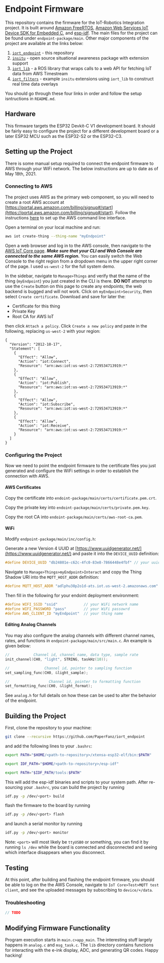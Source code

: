 
# Endpoint Firmware

This repository contains the firmware for the IoT-Robotics Integration project. It is built around [Amazon FreeRTOS](https://github.com/aws/amazon-freertos), [Amazon Web Services IoT Device SDK for Embedded C](https://github.com/aws/aws-iot-device-sdk-embedded-C), and [esp-idf](https://github.com/espressif/esp-idf). The main files for the project can be found under `endpoint-package/main`. Other major components of the project are available at the links below:

1. [`iort_endpoint`](https://github.com/PaperFanz/iort_endpoint) - this repository
2. [`insitu`](https://github.com/PaperFanz/insitu) - open source situational awareness package with extension support
3. [`iort_lib`](https://github.com/PaperFanz/iort_filters) - a ROS library that wraps calls to a web API for fetching IoT data from AWS Timestream
4. [`iort_filters`](https://github.com/PaperFanz/iort_filters) - example `insitu` extensions using `iort_lib` to construct real time data overlays

You should go through these four links in order and follow the setup isntructions in `README.md`.

## Hardware

This firmware targets the ESP32 Devkit-C V1 development board. It should be fairly easy to configure the project for a different development board or a later ESP32 MCU such as the ESP32-S2 or the ESP32-C3.

## Setting up the Project

There is some manual setup required to connect the endpoint firmware to AWS through your WiFi network. The below instructions are up to date as of May 18th, 2021.

### Connecting to AWS

The project uses AWS as the primary web component, so you will need to create a root AWS account at [https://portal.aws.amazon.com/billing/signup#/start](https://portal.aws.amazon.com/billing/signup#/start). Follow the instructions [here](https://aws.amazon.com/cli/) to set up the AWS command line interface.

Open a terminal on your local machine and run:

```sh
aws iot create-thing --thing-name "myEndpoint"
```

Open a web browser and log in to the AWS console, then navigate to the [AWS IoT Core page](https://us-west-2.console.aws.amazon.com/iot/home?region=us-west-2#/dashboard). ***Make sure that your CLI and Web Console are connected to the same AWS region.*** You can easily switch the Web Console to the right region from a dropdown menu in the upper right corner of the page. I used `us-west-2` for the full system demo.

In the sidebar, navigate to `Manage>Things` and verify that the name of the thing (`myEndpoint`) you just created in the CLI is there. **DO NOT** attempt to use the `Create` button on this page to create any endpoints; the web backend is bugged and will not work. Click on `myEndpoint>Security`, then select `Create certificate`. Download and save for later the:

* Certificate for this thing
* Private Key
* Root CA for AWS IoT

then click `Attach a policy`. Click `Create a new policy` and paste in the following, replacing `us-west-2` with your region:

```
{
  "Version": "2012-10-17",
  "Statement": [
    {
      "Effect": "Allow",
      "Action": "iot:Connect",
      "Resource": "arn:aws:iot:us-west-2:729534713919:*"
    },
    {
      "Effect": "Allow",
      "Action": "iot:Publish",
      "Resource": "arn:aws:iot:us-west-2:729534713919:*"
    },
    {
      "Effect": "Allow",
      "Action": "iot:Subscribe",
      "Resource": "arn:aws:iot:us-west-2:729534713919:*"
    },
    {
      "Effect": "Allow",
      "Action": "iot:Receive",
      "Resource": "arn:aws:iot:us-west-2:729534713919:*"
    }
  ]
}
```

### Configuring the Project

Now we need to point the endpoint firmware to the certificate files you just generated and configure the WiFi settings in order to establish the connection with AWS.

#### AWS Certificates

Copy the certificate into `endoint-package/main/certs/certificate.pem.crt`.

Copy the private key into `endoint-package/main/certs/private.pem.key`.

Copy the root CA into `endoint-package/main/certs/aws-root-ca.pem`.

#### WiFi

Modify `endpoint-package/main/inc/config.h`:

Generate a new Version 4 UUID at [https://www.uuidgenerator.net/](https://www.uuidgenerator.net/) and paste it into the `DEVICE_UUID` definition:

```c
#define DEVICE_UUID "db24801e-c62c-4fc0-83e8-7866448e4fbf" // your uuid here
```

Navigate to `Manage>Things>myEndpoint>Interact` and copy the Thing Shadow URI into the `MQTT_HOST_ADDR` definition:

```c
#define MQTT_HOST_ADDR "adlphu38p2o1d-ats.iot.us-west-2.amazonaws.com" // your Rest API Endpoint here
```

Then fill in the following for your endoint deployment environment:

```c
#define WIFI_SSID "ssid"            // your WiFi network name
#define WIFI_PASSWORD "pass"        // your WiFi passowrd
#define AWS_CLIENT_ID "myEndpoint"  // your thing name
```

#### Editing Analog Channels

You may also configure the analog channels with different channel names, rates, and functions in `endpoint-package/main/src/main.c`. An example is given below:

```c
//           Channel id, channel name, data type, sample rate
init_channel(CH0, "light", STRING, taskHz(10));

//                Channel id, pointer to sampling function
set_sampling_func(CH0, &light_sample);

//                  Channel id, pointer to formatting function
set_formatting_func(CH0, &light_format);
```

See `analog.h` for full details on how these can be used to alter the behavior of the endpoint.

## Building the Project

First, clone the repository to your machine:

```sh
git clone --recursive https://github.com/PaperFanz/iort_endpoint
```

and add the following lines to your `.bashrc`:

```sh
export PATH="$HOME/<path-to-repository>/xtensa-esp32-elf/bin:$PATH"

export IDF_PATH="$HOME/<path-to-repository>/esp-idf"

export PATH="$IDF_PATH/tools:$PATH"
```

This will add the esp-idf binaries and scripts to your system path. After re-sourcing your `.bashrc`, you can build the project by running

```sh
idf.py -p /dev/<port> build
```

flash the firmware to the board by running 

```sh
idf.py -p /dev/<port> flash
```

and launch a serial monitor by running

```sh
idf.py -p /dev/<port> monitor
```

Note: `<port>` will most likely be `ttyUSB0` or something, you can find it by running `ls /dev` while the board is connected and disconnected and seeing which interface disappears when you disconnect.

## Testing

At this point, after building and flashing the endpoint firmware, you should be able to log on the the AWS Console, navigate to `IoT Core>Test>MQTT test client`, and see the uploaded messages by subscribing to `device/+/data`.

### Troubleshooting

```c
// TODO
```

## Modifying Firmware Functionality

Program execution starts in `main.c>app_main`. The interesting stuff largely happens in `analog.c` and `msg_task.c`. The `lib` directory contains functions for interacting with the e-ink display, ADC, and generating QR codes. Happy hacking!
